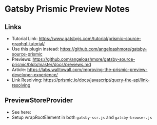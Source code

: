 # Gatsby Prismic Preview Notes

## Links

- Tutorial Link: https://www.gatsbyjs.com/tutorial/prismic-source-graphql-tutorial/
- Use this plugin instead: https://github.com/angeloashmore/gatsby-source-prismic
- Previews: https://github.com/angeloashmore/gatsby-source-prismic/blob/master/docs/previews.md
- Article: https://labs.walltowall.com/improving-the-prismic-preview-developer-experience/
- Link Resolving: https://prismic.io/docs/javascript/query-the-api/link-resolving


## PreviewStoreProvider

- See here:
- Setup wrapRootElement in both `gatsby-ssr.js` and `gatsby-browser.js`
